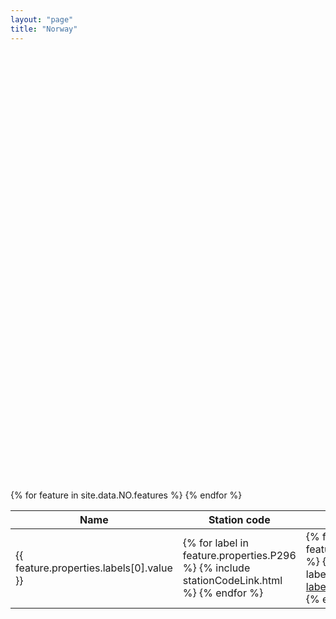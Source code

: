 ```yaml
---
layout: "page"
title: "Norway"
---
```

<link rel="stylesheet" href="https://unpkg.com/leaflet@1.7.1/dist/leaflet.css" integrity="sha512-xodZBNTC5n17Xt2atTPuE1HxjVMSvLVW9ocqUKLsCC5CXdbqCmblAshOMAS6/keqq/sMZMZ19scR4PsZChSR7A==" crossorigin=""/>
<link rel="stylesheet" type="text/css" href="https://unpkg.com/leaflet.markercluster@1.1.0/dist/MarkerCluster.css" />
<link rel="stylesheet" type="text/css" href="https://unpkg.com/leaflet.markercluster@1.1.0/dist/MarkerCluster.Default.css" />
<script src="https://unpkg.com/leaflet@1.7.1/dist/leaflet.js" integrity="sha512-XQoYMqMTK8LvdxXYG3nZ448hOEQiglfqkJs1NOQV44cWnUrBc8PkAOcXy20w0vlaXaVUearIOBhiXZ5V3ynxwA==" crossorigin=""></script>
<script type='text/javascript' src='https://unpkg.com/leaflet.markercluster@1.1.0/dist/leaflet.markercluster.js'></script>
<div id='map' style="width: 100%; height: 700px"></div>

<script>
	const map = L.map('map');
	L.tileLayer( 'http://{s}.tile.openstreetmap.org/{z}/{x}/{y}.png', {
    attribution: '&copy; <a href="https://www.openstreetmap.org/copyright">OpenStreetMap</a>',
    subdomains: ['a','b','c']
  }).addTo( map );

	function onEachFeature(feature, layer) {
		layer.bindPopup(`
      ${feature.properties.labels?.[0]?.value} <br />
      <b>UIC</b> ${feature.properties.P722?.[0]?.value} <br />
      <b>IBNR</b> ${feature.properties.P954?.[0]?.value} <br />
      <b>Station code</b> ${feature.properties.P296?.[0]?.value}
    `);
	}

  const points = {{ site.data.NO | jsonify }}
  var markers = L.markerClusterGroup();
  var geoJsonLayer = L.geoJson(points, { onEachFeature });
  markers.addLayer(geoJsonLayer);
  map.addLayer(markers);
  map.fitBounds(markers.getBounds());
  fetch('https://raw.githubusercontent.com/lemnis/railway-to-wikidata/master/geojson/tracks/NO.geojson').then(data => data.json()).then(data => map.addLayer(L.geoJson(data)));
</script>

<table>
  <thead>
    <tr>
      <th>Name</th>
      <th>Station code</th>
      <th>UIC</th>
      <th>IBNR</th>
      <th>DB</th>
      <th>Benerail</th>
      <th>SNCF</th>
      <th>IATA</th>
      <th>Trainline</th>
      <th>Wikidata</th>
    </tr>
  </thead>
  <tbody>
    {% for feature in site.data.NO.features %}
      <tr>
        <td>{{ feature.properties.labels[0].value }}</td>
        <td>
          {% for label in feature.properties.P296 %}
            {% include stationCodeLink.html %}
          {% endfor %}
        </td>
        <td>
          {% for label in feature.properties.P722 %}
            {% assign uic = label.value %}
            <a href="{% include uicLink.html %}" target="_blank">
              {{ label.value }}
            </a><br />
          {% endfor %}
        </td>
       <td>
          {% for label in feature.properties.P954 %}
          <a href="https://reiseauskunft.bahn.de/bin/bhftafel.exe/en?input={{ label.value }}&boardType=dep&time=actual&productsDefault=1111101&start=yes" target="_blank">
              {{ label.value }}
          </a>
          <br />
          {% endfor %}
        </td>
        <td>
          {% for label in feature.properties.P8671 %}
          <a href="https://iris.noncd.db.de/wbt/js/index.html?bhf={{ label.value }}" target="_blank">
              {{ label.value }}
            </a>
            <br />
            {% endfor %}
        </td>
        <td>{% for label in feature.properties.P8448 %}<a target="_blank" href="https://www.b-europe.com/EN/Booking/Tickets?autoactivatestep2=true&origin={{ label.value }}">{{ label.value }}</a><br />{% endfor %}</td>
        <td>{% for label in feature.properties.P8181 %}{{ label.value }}<br />{% endfor %}</td>
        <td>{% for label in feature.properties.P238 %}
          <a href="https://www.iata.org/en/publications/directories/code-search/?airport.search={{ label.value }}" target="_blank">
            {{ label.value }}
          </a>
        {% endfor %}</td>
        <td>
          {% for label in feature.properties.P6724 %}
          <a href="https://trainline-eu.github.io/stations-studio/#/station/{{ label.value }}" target="_blank">
            {{ label.value }}
          </a>
          <br />
          {% endfor %}
        </td>
        <td>
          {% for label in feature.properties.PWIKI %}
          <a href="https://www.wikidata.org/wiki/{{ label.value }}" target="_blank">
            {{ label.value }}
          </a>
          <br />
          {% endfor %}
        </td>
      </tr>
    {% endfor %}
  </tbody>
</table>
